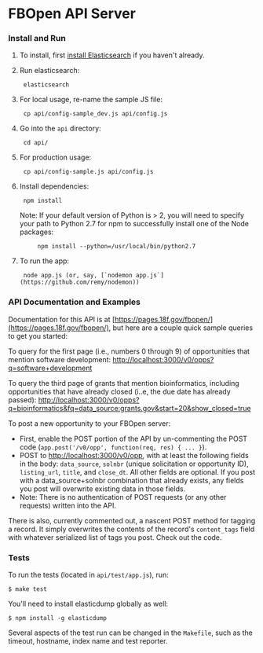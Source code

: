 # FBOpen API Server

### Install and Run
1. To install, first [install Elasticsearch](https://github.com/18f/fbopen/tree/master/elasticsearch) if you haven't already.
2. Run elasticsearch:

        elasticsearch

3. For local usage, re-name the sample JS file:

        cp api/config-sample_dev.js api/config.js

4. Go into the `api` directory:

        cd api/

5. For production usage:

        cp api/config-sample.js api/config.js

6. Install dependencies:

        npm install

    Note: If your default version of Python is > 2, you will need to specify your path to Python 2.7 for npm to successfully install one of the Node packages:

            npm install --python=/usr/local/bin/python2.7

7. To run the app:

        node app.js (or, say, [`nodemon app.js`](https://github.com/remy/nodemon))

### API Documentation and Examples
Documentation for this API is at [https://pages.18f.gov/fbopen/](https://pages.18f.gov/fbopen/), but here are a couple quick sample queries to get you started:

To query for the first page (i.e., numbers 0 through 9) of opportunities that mention software development:
[http://localhost:3000/v0/opps?q=software+development](http://localhost:3000/v0/opps?q=software+development)

To query the third page of grants that mention bioinformatics, including opportunities that have already closed (i..e, the due date has already passed):
[http://localhost:3000/v0/opps?q=bioinformatics&fq=data_source:grants.gov&start=20&show_closed=true](http://localhost:3000/v0/opps?q=bioinformatics&fq=data_source:grants.gov&start=20&show_closed=true)

To post a new opportunity to your FBOpen server:
* First, enable the POST portion of the API by un-commenting the POST code (`app.post('/v0/opp', function(req, res) { ... }`).
* POST to [http://localhost:3000/v0/opp](http://localhost:3000/v0/opp), with at least the following fields in the body: `data_source`, `solnbr` (unique solicitation or opportunity ID), `listing_url`, `title`, and `close_dt`. All other fields are optional. If you post with a data_source+solnbr combination that already exists, any fields you post will overwrite existing data in those fields.
* Note: There is no authentication of POST requests (or any other requests) written into the API.

There is also, currently commented out, a nascent POST method for tagging a record. It simply overwrites the contents of the record's `content_tags` field with whatever serialized list of tags you post. Check out the code.

### Tests
To run the tests (located in `api/test/app.js`), run:

    $ make test
You'll need to install elasticdump globally as well:

    $ npm install -g elasticdump

Several aspects of the test run can be changed in the `Makefile`, such as the timeout, hostname, index name and test reporter.
